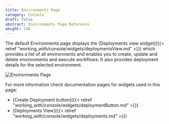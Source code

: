```yaml
---
title: Environments Page
category: Console
draft: false
abstract: Environments Page Reference
weight: 140
---
```


The default Environments page displays the [Deployments view widget]({{< relref "working_with/console/widgets/deploymentsView.md" >}}) which provides a list of all environments
and enables you to create, update and delete environments and execute workflows. It also provides deployment details for the selected environment.

![Environments Page]( /images/ui/pages/environments-page.png )

For more information check documentation pages for widgets used in this page:

* [Create Deployment button]({{< relref "working_with/console/widgets/deploymentButton.md" >}})
* [Deployments View]({{< relref "working_with/console/widgets/deployments.md" >}})
